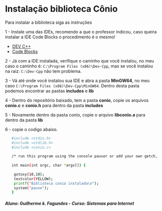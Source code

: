 # Instalação biblioteca Cônio

Para instalar a biblioteca siga as instruções

1 - Instale uma das IDEs, recomendo a que o professor indicou, caso queira instalar a IDE Code Blocks o procedimento é o mesmo! 
* [DEV C++](https://sourceforge.net/projects/orwelldevcpp/files/latest/download)
* [Code Blocks](https://www.fosshub.com/Code-Blocks.html?dwl=codeblocks-17.12-setup-nonadmin.exe)

2 - Já com a IDE instalada, verifique o caminho que você instalou, no meu caso o caminho é: ``C:\Program Files (x86)\Dev-Cpp``, mas se você instalou na raiz: ``C:\Dev-Cpp`` não tem problema.

3 - Vá até onde você instalou sua IDE e abra a pasta <b>MinGW64</b>, no meu caso ``C:\Program Files (x86)\Dev-Cpp\MinGW64``. Dentro desta pasta podemos encontrar as pastas <b>includes</b> e <b>lib</b>

4 - Dentro do repositório baixado, tem a pasta <b>conio</b>, copie os arquivos <b>conio.c</b> e <b>conio.h</b> para dentro da pasta <b>includes</b>

5 - Novamente dentro da pasta conio, copie o arquivo <b>libconio.a</b> para dentro da pasta <b>lib</b>

6 - copie o codigo abaixo.

```bash
   #include <stdio.h>
   #include <stdlib.h>
   #include <conio.c>
   
   /* run this program using the console pauser or add your own getch, system("pause") or input loop */
   
   int main(int argc, char *argv[]) {
   	
   	gotoxy(10,10);
   	textcolor(YELLOW);
   	printf("Biblioteca conio instalada\n");
   	system("pause");
   }
```

##### Aluno: Guilherme k. Fagundes - Curso: Sistemas para Internet